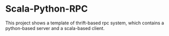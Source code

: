 # Scala-Python-RPC
This project shows a template of thrift-based rpc system, which contains a python-based server and a scala-based client.